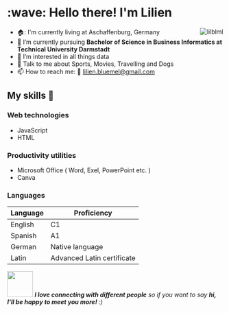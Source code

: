 <h1 align="left" id="macropower-title">:wave: Hello there! I'm Lilien</h1>

<a href="#dereknguyen269-title">
  <img src="https://github-readme-stats.vercel.app/api?username=lilblml&show_icons=true" alt="lilblml" align="right" />
</a>

- 🏠: I'm currently living at Aschaffenburg, Germany
- 🌱 I’m currently pursuing **Bachelor of Science in Business Informatics at Technical University Darmstadt**
- 👀 I’m interested in all things data
- 💬 Talk to me about Sports, Movies, Travelling and Dogs
- 📫 How to reach me:   📧 lilien.bluemel@gmail.com


## My skills 📜

### Web technologies

- JavaScript
- HTML

### Productivity utilities

- Microsoft Office ( Word, Exel, PowerPoint etc. )
- Canva

### Languages

| Language     | Proficiency                    |
| ------------ | ------------------------------ |
| English      | C1                             |
| Spanish      | A1                             |
| German       | Native language                |
| Latin        | Advanced Latin certificate     |


<img src="https://media.giphy.com/media/LnQjpWaON8nhr21vNW/giphy.gif" width="60"> <em><b>I love connecting with different people</b> so if you want to say <b>hi, I'll be happy to meet you more!</b> :)</em>
